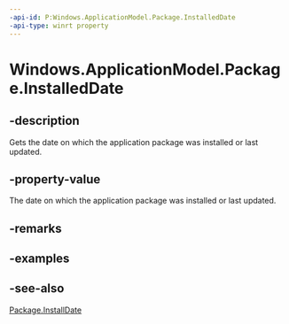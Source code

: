 ```yaml
---
-api-id: P:Windows.ApplicationModel.Package.InstalledDate
-api-type: winrt property
---
```


<!-- Property syntax
public Windows.Foundation.DateTime InstalledDate { get; }
-->

# Windows.ApplicationModel.Package.InstalledDate

## -description
Gets the date on which the application package was installed or last updated.

## -property-value
The date on which the application package was installed or last updated.

## -remarks

## -examples

## -see-also
[Package.InstallDate](package_installdate.md)
